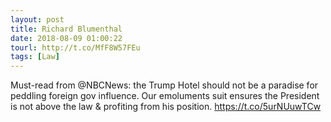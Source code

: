 ```yaml
---
layout: post
title: Richard Blumenthal
date: 2018-08-09 01:00:22
tourl: http://t.co/MfF8W57FEu
tags: [Law]
---
```

Must-read from @NBCNews: the Trump Hotel should not be a paradise for peddling foreign gov influence. Our emoluments suit ensures the President is not above the law &amp; profiting from his position. https://t.co/5urNUuwTCw